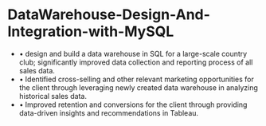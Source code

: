 # DataWarehouse-Design-And-Integration-with-MySQL
+ • design and build a data warehouse in SQL for a large-scale country club; significantly improved data collection and reporting process of all sales data.
+ • Identified cross-selling and other relevant marketing opportunities for the client through leveraging newly created data warehouse in analyzing historical sales data.
+ • Improved retention and conversions for the client through providing data-driven insights and recommendations in Tableau.
